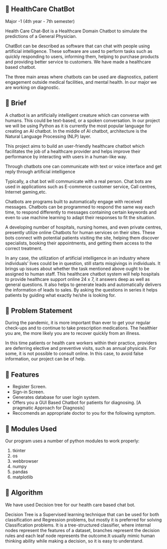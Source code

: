 ## 🤖 HealthCare ChatBot
Major -1 
(4th year - 7th semester)

Health Care Chat-Bot is a Healthcare Domain Chatbot to simulate the predictions of a General Physician. 

ChatBot can be described as software that can chat with people using artificial intelligence. These software are used to perform tasks such as quickly responding to users, informing them, helping to purchase products and providing better service to customers. We have made a healthcare based chatbot. 

The three main areas where chatbots can be used are diagnostics, patient engagement outside medical facilities, and mental health. In our major we are working on diagnostic.

## :page_with_curl: Brief
A chatbot is an artificially intelligent creature which can converse with humans. This could be text-based, or a spoken conversation. In our project we will be using Python as it is currently the most popular language for creating an AI chatbot. In the middle of AI chatbot, architecture is the Natural Language Processing (NLP) layer.

This project aims to build an user-friendly healthcare chatbot which facilitates the job of a healthcare provider and helps improve their performance by interacting with users in a human-like way.

Through chatbots one can communicate with text or voice interface and get reply through artificial intelligence

Typically, a chat bot will communicate with a real person. 
Chat bots are used in applications such as E-commerce customer service, Call centres, Internet gaming,etc.

Chatbots are programs built to automatically engage with received messages. Chatbots can be programmed to respond the same way each time, to respond differently to messages containing certain keywords and even to use machine learning to adapt their responses to fit the situation. 

A developing number of hospitals, nursing homes, and even private centres, presently utilize online Chatbots for human services on their sites. These bots connect with potential patients visiting the site, helping them discover specialists, booking their appointments, and getting them access to the correct treatment.

In any case, the utilization of artificial intelligence in an industry where individuals’ lives could be in question, still starts misgivings in individuals. It brings up issues about whether the task mentioned above ought to be assigned to human staff. This healthcare chatbot system will help hospitals to provide healthcare support online 24 x 7, it answers deep as well as general questions. It also helps to generate leads and automatically delivers the information of leads to sales. By asking the questions in series it helps patients by guiding what exactly he/she is looking for. 

## :scroll: Problem Statement
During the pandemic, it is more important than ever to get your regular check-ups and to continue to take prescription medications. The healthier you are, the more likely you are to recover quickly from an illness.

In this time patients or health care workers within their practice, providers are deferring elective and preventive visits, such as annual physicals. For some, it is not possible to consult online. In this case, to avoid false information, our project can be of help. 

## :card_index: Features
- Register Screen.
- Sign-in Screen.
- Generates database for user login system.
- Offers you a GUI Based Chatbot for patients for diagnosing. [A pragmatic Approach for Diagnosis]
- Reccomends an appropriate doctor to you for the following symptom.

## :scroll: Modules Used
Our	program	uses a number of python modules to work properly:

1. tkinter 
1. os
1. webbrowser
1. numpy
1. pandas
1. matplotlib

## :page_with_curl: Algorithm
We have used Decision tree for our health care based chat bot.

Decision Tree is a Supervised learning technique that can be used for both classification and Regression problems, but mostly it is preferred for solving Classification problems. It is a tree-structured classifier, where internal nodes represent the features of a dataset, branches represent the decision rules and each leaf node represents the outcome.It usually mimic human thinking ability while making a decision, so it is easy to understand.


